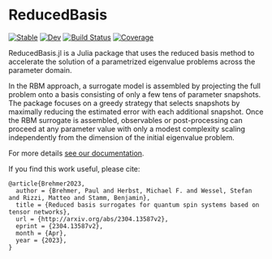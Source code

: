 # ReducedBasis

[![Stable](https://img.shields.io/badge/docs-stable-blue.svg)](https://mfherbst.github.io/ReducedBasis.jl/stable/)
[![Dev](https://img.shields.io/badge/docs-dev-blue.svg)](https://mfherbst.github.io/ReducedBasis.jl/dev/)
[![Build Status](https://github.com/mfherbst/ReducedBasis.jl/actions/workflows/CI.yml/badge.svg?branch=master)](https://github.com/mfherbst/ReducedBasis.jl/actions/workflows/CI.yml?query=branch%3Amaster)
[![Coverage](https://codecov.io/gh/mfherbst/ReducedBasis.jl/branch/master/graph/badge.svg)](https://codecov.io/gh/mfherbst/ReducedBasis.jl)

ReducedBasis.jl is a Julia package that uses the reduced basis method to
accelerate the solution of a parametrized eigenvalue problems across the
parameter domain.

In the RBM approach, a surrogate model is assembled by projecting the full
problem onto a basis consisting of only a few tens of parameter snapshots.
The package focuses on a greedy strategy that selects snapshots by maximally
reducing the estimated error with each additional snapshot.
Once the RBM surrogate is assembled, observables or post-processing can proceed
at any parameter value with only a modest complexity scaling independently
from the dimension of the initial eigenvalue problem.

For more details [see our documentation](https://mfherbst.github.io/ReducedBasis.jl/stable/).

If you find this work useful, please cite:
```
@article{Brehmer2023,
  author = {Brehmer, Paul and Herbst, Michael F. and Wessel, Stefan and Rizzi, Matteo and Stamm, Benjamin},
  title = {Reduced basis surrogates for quantum spin systems based on tensor networks},
  url = {http://arxiv.org/abs/2304.13587v2},
  eprint = {2304.13587v2},
  month = {Apr},
  year = {2023},
}
```
